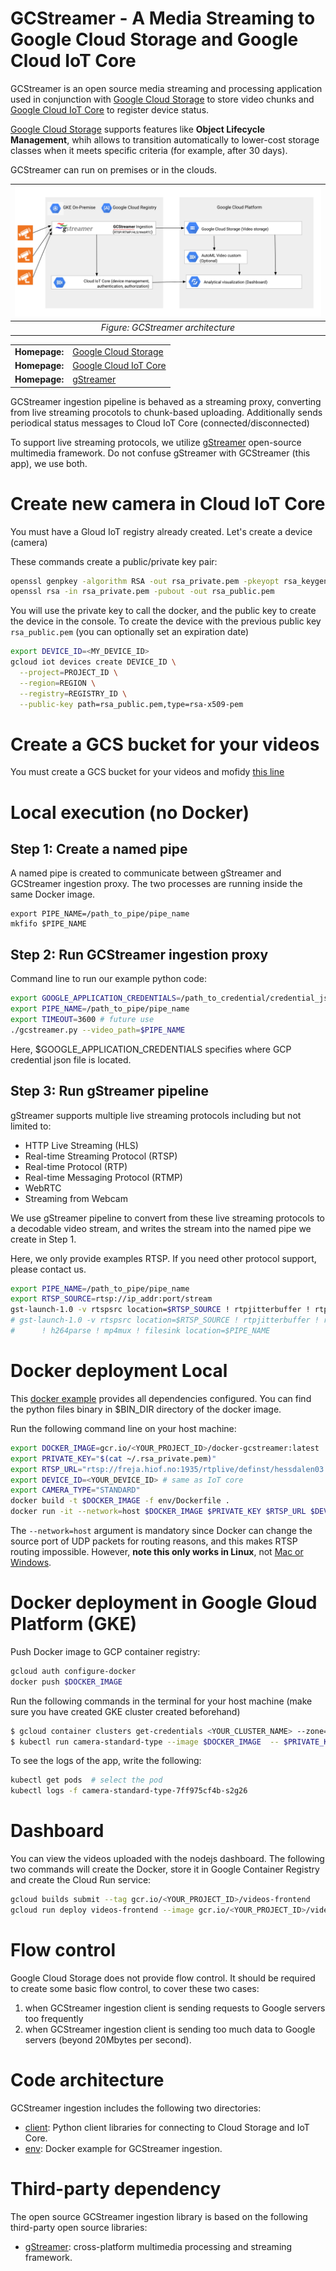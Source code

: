GCStreamer - A Media Streaming to Google Cloud Storage and Google Cloud IoT Core
===================================

GCStreamer is an open source media streaming and processing application used in conjunction with [Google Cloud Storage](https://cloud.google.com/storage/docs) to store video chunks and [Google Cloud IoT Core](https://cloud.google.com/iot/docs) to register device status.

[Google Cloud Storage](https://cloud.google.com/storage/docs) supports features like **Object Lifecycle Management**, whih allows to transition automatically to lower-cost storage classes when it meets specific criteria (for example, after 30 days).

GCStreamer can run on premises or in the clouds. 


| ![GCStreamer architecture](./architecture-gcstreamer.png) | 
|:--:| 
| *Figure: GCStreamer architecture* |

<table>
  <tr>
    <td><b>Homepage:</b></td>
    <td><a href="https://cloud.google.com/storage/docs/">Google Cloud Storage</a></td>
  </tr>
  <tr>
    <td><b>Homepage:</b></td>
    <td><a href="https://cloud.google.com/iot/docs/">Google Cloud IoT Core</a></td>
  </tr>
    <tr>
    <td><b>Homepage:</b></td>
    <td><a href="https://gstreamer.freedesktop.org/">gStreamer</a></td>
  </tr>
</table>


GCStreamer ingestion pipeline is behaved as a streaming proxy, converting from live streaming procotols to chunk-based uploading. Additionally sends periodical status messages to Cloud IoT Core (connected/disconnected)

To support live streaming protocols, we utilize [gStreamer](https://gstreamer.freedesktop.org) open-source multimedia framework. Do not confuse gStreamer with GCStreamer (this app), we use both.


# Create new camera in Cloud IoT Core

You must have a Gloud IoT registry already created. Let's create a device (camera)

These commands create a public/private key pair:
```bash
openssl genpkey -algorithm RSA -out rsa_private.pem -pkeyopt rsa_keygen_bits:2048
openssl rsa -in rsa_private.pem -pubout -out rsa_public.pem
```

You will use the private key to call the docker, and the public key to create the device in the console.
To create the device with the previous public key `rsa_public.pem` (you can optionally set an expiration date)
```bash
export DEVICE_ID=<MY_DEVICE_ID>
gcloud iot devices create DEVICE_ID \
  --project=PROJECT_ID \
  --region=REGION \
  --registry=REGISTRY_ID \
  --public-key path=rsa_public.pem,type=rsa-x509-pem
```

# Create a GCS bucket for your videos

You must create a GCS bucket for your videos and mofidy [this line](https://github.com/rafaelsf80/gcstreamer/blob/main/client/gcstreamer.py#L16)

# Local execution (no Docker)

## Step 1: Create a named pipe

A named pipe is created to communicate between gStreamer and GCStreamer ingestion proxy. The two processes are running
inside the same Docker image.

```
export PIPE_NAME=/path_to_pipe/pipe_name
mkfifo $PIPE_NAME
```

## Step 2: Run GCStreamer ingestion proxy

Command line to run our example python code:

```bash
export GOOGLE_APPLICATION_CREDENTIALS=/path_to_credential/credential_json
export PIPE_NAME=/path_to_pipe/pipe_name
export TIMEOUT=3600 # future use
./gcstreamer.py --video_path=$PIPE_NAME 
```

Here, $GOOGLE_APPLICATION_CREDENTIALS specifies where GCP credential json file is located.

## Step 3: Run gStreamer pipeline

gStreamer supports multiple live streaming protocols including but not limited to:

* HTTP Live Streaming (HLS)
* Real-time Streaming Protocol (RTSP)
* Real-time Protocol (RTP)
* Real-time Messaging Protocol (RTMP)
* WebRTC
* Streaming from Webcam

We use gStreamer pipeline to convert from these live streaming protocols to a decodable video stream, and writes the stream into
the named pipe we create in Step 1.

Here, we only provide examples RTSP. If you need other protocol support, please contact us.
```bash
export PIPE_NAME=/path_to_pipe/pipe_name
export RTSP_SOURCE=rtsp://ip_addr:port/stream
gst-launch-1.0 -v rtspsrc location=$RTSP_SOURCE ! rtpjitterbuffer ! rtph264depay ! h264parse ! flvmux ! filesink location=$PIPE_NAME
# gst-launch-1.0 -v rtspsrc location=$RTSP_SOURCE ! rtpjitterbuffer ! rtph264depay \
#      ! h264parse ! mp4mux ! filesink location=$PIPE_NAME
```


# Docker deployment Local

This [docker example](https://github.com/rafaelsf80/gcstreamer/blob/main/env/Dockerfile) provides all dependencies configured. You can find the python files binary in $BIN_DIR directory of the docker image.

Run the following command line on your host machine:
```bash
export DOCKER_IMAGE=gcr.io/<YOUR_PROJECT_ID>/docker-gcstreamer:latest
export PRIVATE_KEY="$(cat ~/.rsa_private.pem)"
export RTSP_URL="rtsp://freja.hiof.no:1935/rtplive/definst/hessdalen03.stream" # PUBLIC URL
export DEVICE_ID=<YOUR_DEVICE_ID> # same as IoT core
export CAMERA_TYPE="STANDARD"
docker build -t $DOCKER_IMAGE -f env/Dockerfile .
docker run -it --network=host $DOCKER_IMAGE $PRIVATE_KEY $RTSP_URL $DEVICE_ID $CAMERA_TYPE  # run app
```

The `--network=host` argument is mandatory since Docker can change the source port of UDP packets for routing reasons, and this makes RTSP routing impossible. However, **note this only works in Linux**, not [Mac or Windows](https://stackoverflow.com/questions/54165483/docker-alternative-to-network-host-on-macos-and-windows).


# Docker deployment in Google Gloud Platform (GKE)

Push Docker image to GCP container registry:
```bash
gcloud auth configure-docker
docker push $DOCKER_IMAGE
```

Run the following commands in the terminal for your host machine (make sure you have created GKE cluster created beforehand)
```bash
$ gcloud container clusters get-credentials <YOUR_CLUSTER_NAME> --zone=europe-west1-b
$ kubectl run camera-standard-type --image $DOCKER_IMAGE  -- $PRIVATE_KEY $RTSP_URL $DEVICE_ID $CAMERA_TYPE
```

To see the logs of the app, write the following:
```bash
kubectl get pods  # select the pod
kubectl logs -f camera-standard-type-7ff975cf4b-s2g26 
```

# Dashboard

You can view the videos uploaded with the nodejs dashboard. The following two commands will create the Docker, store it in Google Container Registry and create the Cloud Run service:
```bash
gcloud builds submit --tag gcr.io/<YOUR_PROJECT_ID>/videos-frontend
gcloud run deploy videos-frontend --image gcr.io/<YOUR_PROJECT_ID>/videos-frontend --allow-unauthenticated --region=europe-west1 --platform=managed
```


# Flow control

Google Cloud Storage does not provide flow control. It should be required to create some basic flow control, to cover these two cases:

1. when GCStreamer ingestion client is sending requests to Google servers too frequently
2. when GCStreamer ingestion client is sending too much data to Google servers (beyond 20Mbytes per second).

# Code architecture

GCStreamer ingestion  includes the following two directories:

* [client](client): Python client libraries for connecting to Cloud Storage and IoT Core.
* [env](env): Docker example for GCStreamer ingestion.

# Third-party dependency

The open source GCStreamer ingestion library is based on the following third-party open source libraries:

* [gStreamer](https://gstreamer.freedesktop.org): cross-platform multimedia processing and streaming framework.
